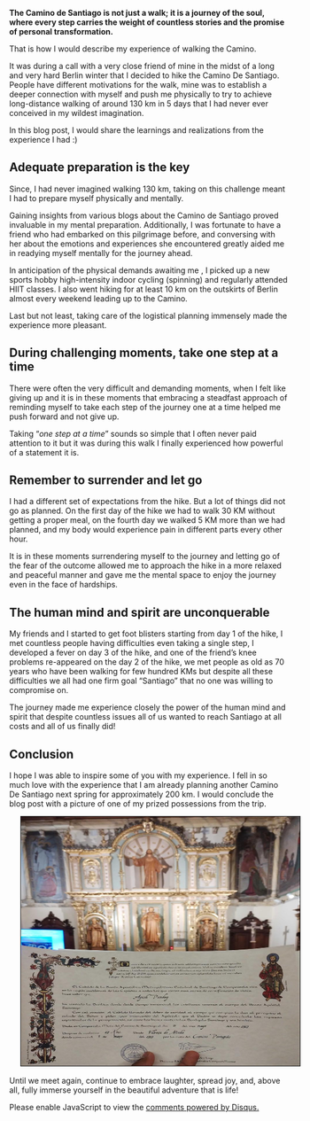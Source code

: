 <!-- 
.. title: Journey of Reflection: A walk to Camino
.. slug: journey-of-reflection-a-walk-to-camino
.. date: 2023-06-21 21:44:47 UTC+05:30
.. tags:
.. category: 
.. link: 
.. description: 
.. type: text
-->

**The Camino de Santiago is not just a walk; it is a journey of the soul, where every step carries the weight of countless stories and the promise of personal transformation.** 

That is how I would describe my experience of walking the Camino.

It was during a call with a very close friend of mine in the midst of a long and very hard Berlin winter that I decided to hike the Camino De Santiago. People have different motivations for the walk, mine was to establish a deeper connection with myself and push me physically to try to achieve long-distance walking of around 130 km in 5 days that I had never ever conceived in my wildest imagination.

In this blog post, I would share the learnings and realizations from the experience I had :)

## **Adequate preparation is the key**

Since, I had never imagined walking 130 km, taking on this challenge meant I had to prepare myself physically and mentally.

Gaining insights from various blogs about the Camino de Santiago proved invaluable in my mental preparation. Additionally, I was fortunate to have a friend who had embarked on this pilgrimage before, and conversing with her about the emotions and experiences she encountered greatly aided me in readying myself mentally for the journey ahead.

In anticipation of the physical demands awaiting me , I picked up a new sports hobby high-intensity indoor cycling (spinning) and regularly attended HIIT classes. I also went hiking for at least 10 km on the outskirts of Berlin almost every weekend leading up to the Camino.

Last but not least, taking care of the logistical planning immensely made the experience more pleasant.

## **During challenging moments, take one step at a time**

There were often the very difficult and demanding moments, when I felt like giving up and it is in these moments that embracing a steadfast approach of reminding myself to take each step of the journey one at a time helped me push forward and not give up. 

Taking “_one step at a time_” sounds so simple that I often never paid attention to it but it was during this walk I finally experienced how powerful of a statement it is.

## **Remember to surrender and let go**

I had a different set of expectations from the hike. But a lot of things did not go as planned. On the first day of the hike we had to walk 30 KM without getting a proper meal, on the fourth day we walked 5 KM more than we had planned, and my body would experience pain in different parts every other hour.

It is in these moments surrendering myself to the journey and letting go of the fear of the outcome allowed me to approach the hike in a more relaxed and peaceful manner and gave me the mental space to enjoy the journey even in the face of hardships.

## **The human mind and spirit are unconquerable**

My friends and I started to get foot blisters starting from day 1 of the hike, I met countless people having difficulties even taking a single step, I developed a fever on day 3 of the hike, and one of the friend’s knee problems re-appeared on the day 2 of the hike, we met people as old as 70 years who have been walking for few hundred KMs but despite all these difficulties we all had one firm goal “Santiago” that no one was willing to compromise on.

The journey made me experience closely the power of the human mind and spirit that despite countless issues all of us wanted to reach Santiago at all costs and all of us finally did!

## **Conclusion**

I hope I was able to inspire some of you with my experience. I fell in so much love with the experience that I am already planning another Camino De Santiago next spring for approximately 200 km. I would conclude the blog post with a picture of one of my prized possessions from the trip.

<center><img src="/images/camino.jpg" alt="Diploma - Camino De Santiago" height="450px" width="850px" border="1px" style="margin: 0px 20px"></center>


Until we meet again, continue to embrace laughter, spread joy, and, above all, fully immerse yourself in the beautiful adventure that is life!

<div id="disqus_thread"></div>
<script>
/**
* RECOMMENDED CONFIGURATION VARIABLES: EDIT AND UNCOMMENT THE SECTION BELOW TO INSERT DYNAMIC VALUES FROM YOUR PLATFORM OR CMS.
* LEARN WHY DEFINING THESE VARIABLES IS IMPORTANT: https://disqus.com/admin/universalcode/#configuration-variables
*/
/*
var disqus_config = function () {
this.page.url = PAGE_URL; // Replace PAGE_URL with your page's canonical URL variable
this.page.identifier = PAGE_IDENTIFIER; // Replace PAGE_IDENTIFIER with your page's unique identifier variable
};
*/
(function() { // DON'T EDIT BELOW THIS LINE
var d = document, s = d.createElement('script');

s.src = '//avoyage.disqus.com/embed.js';

s.setAttribute('data-timestamp', +new Date());
(d.head || d.body).appendChild(s);
})();
</script>
<noscript>Please enable JavaScript to view the <a href="https://disqus.com/?ref_noscript" rel="nofollow">comments powered by Disqus.</a></noscript>
